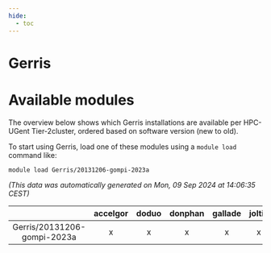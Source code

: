 ```yaml
---
hide:
  - toc
---
```


Gerris
======

# Available modules


The overview below shows which Gerris installations are available per HPC-UGent Tier-2cluster, ordered based on software version (new to old).

To start using Gerris, load one of these modules using a `module load` command like:

```shell
module load Gerris/20131206-gompi-2023a
```

*(This data was automatically generated on Mon, 09 Sep 2024 at 14:06:35 CEST)*  

| |accelgor|doduo|donphan|gallade|joltik|shinx|skitty|
| :---: | :---: | :---: | :---: | :---: | :---: | :---: | :---: |
|Gerris/20131206-gompi-2023a|x|x|x|x|x|-|x|

